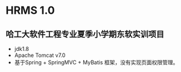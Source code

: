 # HRMS 1.0
## 哈工大软件工程专业夏季小学期东软实训项目
* jdk1.8
* Apache Tomcat v7.0
* 基于Spring + SpringMVC + MyBatis 框架，没有实现页面权限管理。
